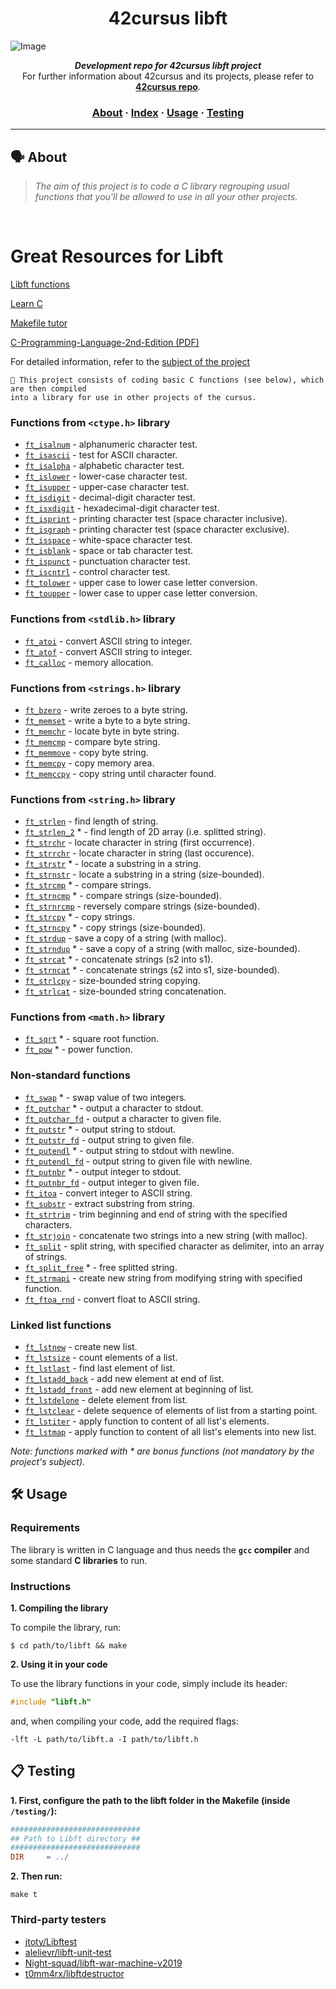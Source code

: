 <h1 align="center">
	42cursus libft
</h1>

![Image](https://github.com/MarkosComK/42-Libft/assets/67120870/f96b6b0c-edac-48fc-91f6-eebcc4c5652d)
<p align="center">
	<b><i>Development repo for 42cursus libft project</i></b><br>
	For further information about 42cursus and its projects, please refer to <a href="https://github.com/appinha/42cursus"><b>42cursus repo</b></a>.
</p>


<h3 align="center">
	<a href="#%EF%B8%8F-about">About</a>
	<span> · </span>
	<a href="#-index">Index</a>
	<span> · </span>
	<a href="#%EF%B8%8F-usage">Usage</a>
	<span> · </span>
	<a href="#-testing">Testing</a>
</h3>

---

## 🗣️ About

> _The aim of this project is to code a C library regrouping usual functions that you'll be allowed to use in all your other projects._

<br>

# Great Resources for Libft

[Libft functions](https://www.asidesigned.com/project-libft.html) 

[Learn C](https://www.learn-c.org/)

[Makefile tutor](https://www.cs.colby.edu/maxwell/courses/tutorials/maketutor/)

[C-Programming-Language-2nd-Edition (PDF)](https://github.com/MarkosComK/42-Libft/files/14312769/C-Programming-Language-2nd-Edition.pdf)

For detailed information, refer to the [subject of the project](https://github.com/MarkosComK/42-Libft/files/14319130/00-libft-en.pdf)


	🚀 This project consists of coding basic C functions (see below), which are then compiled
	into a library for use in other projects of the cursus.

### Functions from `<ctype.h>` library

* [`ft_isalnum`](src/ft_isalnum.c)			- alphanumeric character test.
* [`ft_isascii`](src/ft_isascii.c)			- test for ASCII character.
* [`ft_isalpha`](src/ft_isalpha.c)			- alphabetic character test.
* [`ft_islower`](src/ft_islower.c) 	- lower-case character test.
* [`ft_isupper`](src/ft_isupper.c) 	- upper-case character test.
* [`ft_isdigit`](src/ft_isdigit.c)			- decimal-digit character test.
* [`ft_isxdigit`](src/ft_isxdigit.c) 	- hexadecimal-digit character test.
* [`ft_isprint`](src/ft_isprint.c)			- printing character test (space character inclusive).
* [`ft_isgraph`](src/ft_isgraph.c) 	- printing character test (space character exclusive).
* [`ft_isspace`](src/ft_isspace.c) 	- white-space character test.
* [`ft_isblank`](src/ft_isblank.c) 	- space or tab character test.
* [`ft_ispunct`](src/ft_ispunct.c) 	- punctuation character test.
* [`ft_iscntrl`](src/ft_iscntrl.c) 	- control character test.
* [`ft_tolower`](src/ft_tolower.c)			- upper case to lower case letter conversion.
* [`ft_toupper`](src/ft_toupper.c)			- lower case to upper case letter conversion.

### Functions from `<stdlib.h>` library

* [`ft_atoi`](src/ft_atoi.c)		- convert ASCII string to integer.
* [`ft_atof`](src/ft_atof.c)		- convert ASCII string to integer.
* [`ft_calloc`](src/ft_calloc.c)	- memory allocation.

### Functions from `<strings.h>` library

* [`ft_bzero`](src/ft_bzero.c)		- write zeroes to a byte string.
* [`ft_memset`](src/ft_memset.c)		- write a byte to a byte string.
* [`ft_memchr`](src/ft_memchr.c)		- locate byte in byte string.
* [`ft_memcmp`](src/ft_memcmp.c)		- compare byte string.
* [`ft_memmove`](src/ft_memmove.c)	- copy byte string.
* [`ft_memcpy`](src/ft_memcpy.c)		- copy memory area.
* [`ft_memccpy`](src/ft_memccpy.c)	- copy string until character found.

### Functions from `<string.h>` library

* [`ft_strlen`](src/ft_strlen.c)				- find length of string.
* [`ft_strlen_2`](src/ft_strlen_2.c) *				- find length of 2D array (i.e. splitted string).
* [`ft_strchr`](src/ft_strchr.c)				- locate character in string (first occurrence).
* [`ft_strrchr`](src/ft_strrchr.c)			- locate character in string (last occurence).
* [`ft_strstr`](src/ft_strstr.c) *		- locate a substring in a string.
* [`ft_strnstr`](src/ft_strnstr.c)			- locate a substring in a string (size-bounded).
* [`ft_strcmp`](src/ft_strcmp.c) *		- compare strings.
* [`ft_strncmp`](src/ft_strncmp.c) *			- compare strings (size-bounded).
* [`ft_strnrcmp`](src/ft_strnrcmp.c)			- reversely compare strings (size-bounded).
* [`ft_strcpy`](src/ft_strcpy.c) *		- copy strings.
* [`ft_strncpy`](src/ft_strncpy.c) *	- copy strings (size-bounded).
* [`ft_strdup`](src/ft_strdup.c)				- save a copy of a string (with malloc).
* [`ft_strndup`](src/ft_strndup.c) *	- save a copy of a string (with malloc, size-bounded).
* [`ft_strcat`](src/ft_strcat.c) *		- concatenate strings (s2 into s1).
* [`ft_strncat`](src/ft_strncat.c) *	- concatenate strings (s2 into s1, size-bounded).
* [`ft_strlcpy`](src/ft_strlcpy.c)			- size-bounded string copying.
* [`ft_strlcat`](src/ft_strlcat.c)			- size-bounded string concatenation.

### Functions from `<math.h>` library

* [`ft_sqrt`](/src/ft_sqrt.c) *	- square root function.
* [`ft_pow`](/src/ft_pow.c) *	- power function.

### Non-standard functions

* [`ft_swap`](src/ft_swap.c) *			- swap value of two integers.
* [`ft_putchar`](src/ft_putchar.c) *	- output a character to stdout.
* [`ft_putchar_fd`](src/ft_putchar_fd.c)		- output a character to given file.
* [`ft_putstr`](src/ft_putstr.c) *		- output string to stdout.
* [`ft_putstr_fd`](src/ft_putstr_fd.c)		- output string to given file.
* [`ft_putendl`](src/ft_putendl.c) *	- output string to stdout with newline.
* [`ft_putendl_fd`](src/ft_putendl_fd.c)		- output string to given file with newline.
* [`ft_putnbr`](src/ft_putnbr.c) *		- output integer to stdout.
* [`ft_putnbr_fd`](src/ft_putnbr_fd.c)		- output integer to given file.
* [`ft_itoa`](src/t_itoa.c)					- convert integer to ASCII string.
* [`ft_substr`](src/ft_substr.c)				- extract substring from string.
* [`ft_strtrim`](src/ft_strtrim.c)			- trim beginning and end of string with the specified characters.
* [`ft_strjoin`](src/ft_strjoin.c)			- concatenate two strings into a new string (with malloc).
* [`ft_split`](src/ft_split.c)				- split string, with specified character as delimiter, into an array of strings.
* [`ft_split_free`](src/ft_split_free.c) *				- free splitted string.
* [`ft_strmapi`](src/ft_strmapi.c)			- create new string from modifying string with specified function.
* [`ft_ftoa_rnd`](src/ft_ftoa_rnd.c)			- convert float to ASCII string.

### Linked list functions

* [`ft_lstnew`](srcs/ft_lstnew.c)				- create new list.
* [`ft_lstsize`](srcs/ft_lstsize.c)			- count elements of a list.
* [`ft_lstlast`](srcs/ft_lstlast.c)			- find last element of list.
* [`ft_lstadd_back`](srcs/ft_lstadd_back.c)	- add new element at end of list.
* [`ft_lstadd_front`](srcs/ft_lstadd_front.c)	- add new element at beginning of list.
* [`ft_lstdelone`](srcs/ft_lstdelone.c)		- delete element from list.
* [`ft_lstclear`](srcs/ft_lstclear.c)			- delete sequence of elements of list from a starting point.
* [`ft_lstiter`](srcs/ft_lstiter.c)			- apply function to content of all list's elements.
* [`ft_lstmap`](srcs/ft_lstmap.c)				- apply function to content of all list's elements into new list.

_Note: functions marked with * are bonus functions (not mandatory by the project's subject)._


## 🛠️ Usage

### Requirements

The library is written in C language and thus needs the **`gcc` compiler** and some standard **C libraries** to run.

### Instructions

**1. Compiling the library**

To compile the library, run:

```shell
$ cd path/to/libft && make
```

**2. Using it in your code**

To use the library functions in your code, simply include its header:

```C
#include "libft.h"
```

and, when compiling your code, add the required flags:

```shell
-lft -L path/to/libft.a -I path/to/libft.h
```

## 📋 Testing

**1. First, configure the path to the libft folder in the Makefile (inside `/testing/`):**

```Makefile
#############################
## Path to Libft directory ##
#############################
DIR		= ../
```

**2. Then run:**

```shell
make t
```

### Third-party testers

* [jtoty/Libftest](https://github.com/jtoty/Libftest)
* [alelievr/libft-unit-test](https://github.com/alelievr/libft-unit-test)
* [Night-squad/libft-war-machine-v2019](https://github.com/Night-squad/libft-war-machine-v2019)
* [t0mm4rx/libftdestructor](https://github.com/t0mm4rx/libftdestructor)
